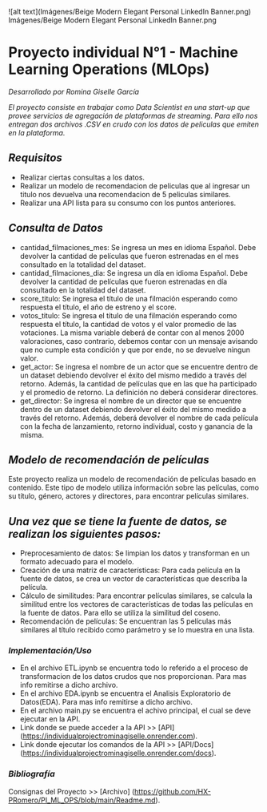 ![alt text](Imágenes/Beige Modern Elegant Personal LinkedIn Banner.png) 
Imágenes/Beige Modern Elegant Personal LinkedIn Banner.png

# Proyecto individual N°1 - Machine Learning Operations (MLOps)

*Desarrollado por Romina Giselle García*

*El proyecto consiste en trabajar como Data Scientist en una start-up que provee servicios de agregación de plataformas de streaming.
Para ello nos entregan dos archivos .CSV en crudo con los datos de peliculas que emiten en la plataforma.*

## *Requisitos*
- Realizar ciertas consultas a los datos.
- Realizar un modelo de recomendacion de peliculas que al ingresar un titulo nos devuelva una recomendacion de 5 peliculas similares.
- Realizar una API lista para su consumo con los puntos anteriores.

## *Consulta de Datos*
- cantidad_filmaciones_mes: Se ingresa un mes en idioma Español. Debe devolver la cantidad de películas que fueron estrenadas en el mes consultado en la totalidad del dataset.
- cantidad_filmaciones_dia: Se ingresa un día en idioma Español. Debe devolver la cantidad de películas que fueron estrenadas en día consultado en la totalidad del dataset.
- score_titulo: Se ingresa el título de una filmación esperando como respuesta el título, el año de estreno y el score.
- votos_titulo: Se ingresa el título de una filmación esperando como respuesta el título, la cantidad de votos y el valor promedio de las votaciones. La misma variable deberá de contar con al menos 2000 valoraciones, caso contrario, debemos contar con un mensaje avisando que no cumple esta condición y que por ende, no se devuelve ningun valor.
- get_actor: Se ingresa el nombre de un actor que se encuentre dentro de un dataset debiendo devolver el éxito del mismo medido a través del retorno. Además, la cantidad de películas que en las que ha participado y el promedio de retorno. La definición no deberá considerar directores.
- get_director: Se ingresa el nombre de un director que se encuentre dentro de un dataset debiendo devolver el éxito del mismo medido a través del retorno. Además, deberá devolver el nombre de cada película con la fecha de lanzamiento, retorno individual, costo y ganancia de la misma.


## *Modelo de recomendación de películas*
Este proyecto realiza un modelo de recomendación de películas basado en contenido. Este tipo de modelo utiliza información sobre las películas, como su título, género, actores y directores, para encontrar películas similares.

## *Una vez que se tiene la fuente de datos, se realizan los siguientes pasos:*
- Preprocesamiento de datos: Se limpian los datos y transforman en un formato adecuado para el modelo.
- Creación de una matriz de características: Para cada película en la fuente de datos, se crea un vector de características que describa la película.
- Cálculo de similitudes: Para encontrar películas similares, se calcula la similitud entre los vectores de características de todas las películas en la fuente de datos. Para ello se utiliza la similitud del coseno.
- Recomendación de películas: Se encuentran las 5 películas más similares al título recibido como parámetro y se lo muestra en una lista.

### *Implementación/Uso*
- En el archivo ETL.ipynb se encuentra todo lo referido a el proceso de transformacion de los datos crudos que nos proporcionan. Para mas info remitirse a dicho archivo.
- En el archivo EDA.ipynb se encuentra el Analisis Exploratorio de Datos(EDA). Para mas info remitirse a dicho archivo.
- En el archivo main.py se encuentra el achivo principal, el cual se deve ejecutar en la API.
- Link donde se puede acceder a la API >> [API] (https://individualprojectrominagiselle.onrender.com).
- Link donde ejecutar los comandos de la API >> [API/Docs] (https://individualprojectrominagiselle.onrender.com/docs).

### *Bibliografía*
Consignas del Proyecto >> [Archivo] (https://github.com/HX-PRomero/PI_ML_OPS/blob/main/Readme.md). 
